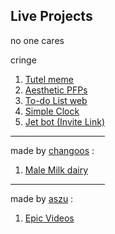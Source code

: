 ## Live Projects

no one cares

cringe

<!-- made by me : -->

1. [Tutel meme](https://skidee.me/tutel)
2. [Aesthetic PFPs](https://aesthetic-pfps.now.sh)
4. [To-do List web](https://im-learning-js.vercel.app/to-do-list-project)
5. [Simple Clock](https://im-learning-js.vercel.app/clock-project)
6. [Jet bot (Invite Link)](https://discord.com/oauth2/authorize?client_id=740089377543290903&permissions=8&scope=bot)

<hr width="30%">

made by [changoos](https://github.com/Changoosrestart) :

1. [Male Milk dairy](https://skidee-dairy.vercel.app/)

<hr width="30%">

made by [aszu](https://github.com/okAszu) :

1. [Epic Videos](http://www.youtube.com/aszuzuzu)
